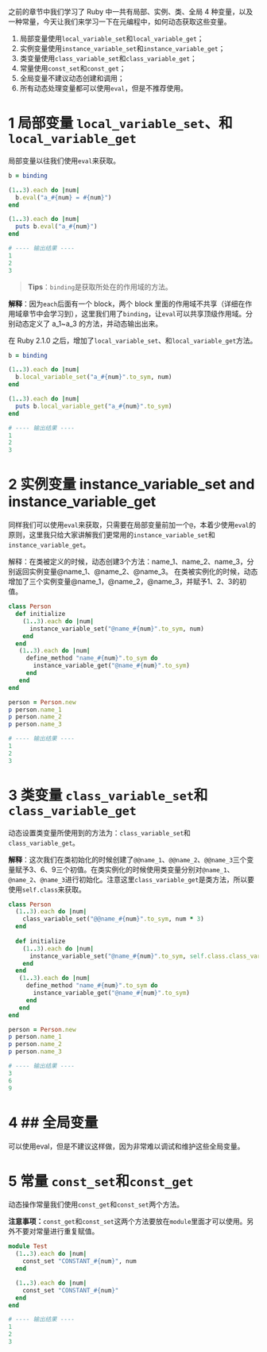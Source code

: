 

之前的章节中我们学习了 Ruby 中一共有局部、实例、类、全局 4 种变量，以及一种常量，今天让我们来学习一下在元编程中，如何动态获取这些变量。


1. 局部变量使用`local_variable_set`和`local_variable_get`；
2. 实例变量使用`instance_variable_set`和`instance_variable_get`；
3. 类变量使用`class_variable_set`和`class_variable_get`；
4. 常量使用`const_set`和`const_get`；
5. 全局变量不建议动态创建和调用；
6. 所有动态处理变量都可以使用`eval`，但是不推荐使用。

# 1 局部变量 `local_variable_set`、和 `local_variable_get`

局部变量以往我们使用`eval`来获取。

```ruby
b = binding

(1..3).each do |num|
  b.eval("a_#{num} = #{num}")
end

(1..3).each do |num|
  puts b.eval("a_#{num}")
end

# ---- 输出结果 ----
1
2
3

```


> **Tips**：`binding`是获取所处在的作用域的方法。

**解释**：因为`each`后面有一个 block，两个 block 里面的作用域不共享（详细在作用域章节中会学习到），这里我们用了`binding`，让`eval`可以共享顶级作用域。分别动态定义了 a_1~a_3 的方法，并动态输出出来。


在 Ruby 2.1.0 之后，增加了`local_variable_set`、和`local_variable_get`方法。
```ruby
b = binding

(1..3).each do |num|
  b.local_variable_set("a_#{num}".to_sym, num)
end

(1..3).each do |num|
  puts b.local_variable_get("a_#{num}".to_sym)
end

# ---- 输出结果 ----
1
2
3

```


# 2 实例变量 instance_variable_set and instance_variable_get

同样我们可以使用`eval`来获取，只需要在局部变量前加一个`@`，本着少使用`eval`的原则，这里我只给大家讲解我们更常用的`instance_variable_set`和`instance_variable_get`。


解释：在类被定义的时候，动态创建3个方法：name_1、name_2、name_3，分别返回实例变量@name_1、@name_2、@name_3。
在类被实例化的时候，动态增加了三个实例变量@name_1，@name_2，@name_3，并赋予1、2、3的初值。

```ruby
class Person
  def initialize
    (1..3).each do |num|
      instance_variable_set("@name_#{num}".to_sym, num)
    end
  end
   (1..3).each do |num|
     define_method "name_#{num}".to_sym do
       instance_variable_get("@name_#{num}".to_sym)
     end
   end
end

person = Person.new
p person.name_1
p person.name_2
p person.name_3

# ---- 输出结果 ----
1
2
3

```


# 3 类变量 `class_variable_set`和`class_variable_get`

动态设置类变量所使用到的方法为：`class_variable_set`和`class_variable_get`。


**解释**：这次我们在类初始化的时候创建了`@@name_1`、`@@name_2`、`@@name_3`三个变量赋予3、6、9三个初值。在类实例化的时候使用类变量分别对`@name_1`、`@name_2`、`@name_3`进行初始化。注意这里`class_variable_get`是类方法，所以要使用`self.class`来获取。

```ruby
class Person
  (1..3).each do |num|
    class_variable_set("@@name_#{num}".to_sym, num * 3)
  end
  
  def initialize
    (1..3).each do |num|
      instance_variable_set("@name_#{num}".to_sym, self.class.class_variable_get("@@name_#{num}".to_sym))
    end
  end
   (1..3).each do |num|
     define_method "name_#{num}".to_sym do
       instance_variable_get("@name_#{num}".to_sym)
     end
   end
end

person = Person.new
p person.name_1
p person.name_2
p person.name_3

# ---- 输出结果 ----
3
6
9

```



# 4 ## 全局变量

可以使用eval，但是不建议这样做，因为非常难以调试和维护这些全局变量。


# 5 常量  `const_set`和`const_get` 

动态操作常量我们使用`const_get`和`const_set`两个方法。


**注意事项：**`const_get`和`const_set`这两个方法要放在`module`里面才可以使用。另外不要对常量进行重复赋值。

```ruby
module Test
  (1..3).each do |num|
    const_set "CONSTANT_#{num}", num
  end

  (1..3).each do |num|
    const_set "CONSTANT_#{num}"
  end
end

# ---- 输出结果 ----
1
2
3

```

